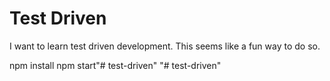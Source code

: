 # Test Driven

I want to learn test driven development. This seems like a fun way to do so. 

npm install
npm start"# test-driven" 
"# test-driven" 
